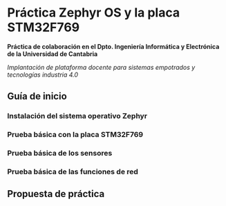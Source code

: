 # Práctica Zephyr OS y la placa STM32F769

**Práctica de colaboración en el Dpto. Ingeniería Informática y Electrónica de la Universidad de Cantabria**

_Implantación de plataforma docente para sistemas empotrados y tecnologías industria 4.0_

## Guía de inicio

### Instalación del sistema operativo Zephyr

### Prueba básica con la placa STM32F769

### Prueba básica de los sensores

### Prueba básica de las funciones de red

## Propuesta de práctica
